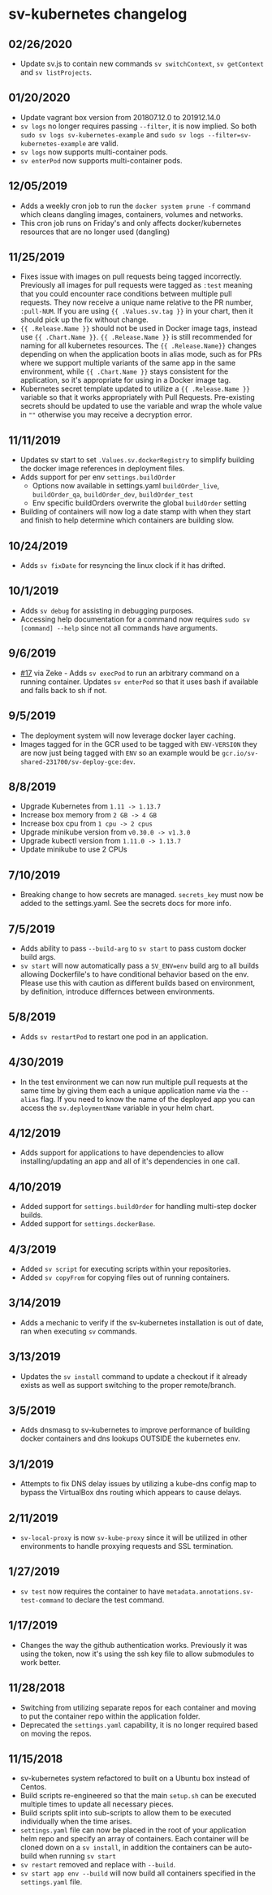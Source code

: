 # sv-kubernetes changelog

## 02/26/2020
* Update sv.js to contain new commands `sv switchContext`, `sv getContext` and `sv listProjects`.

## 01/20/2020
* Update vagrant box version from 201807.12.0 to 201912.14.0
* `sv logs` no longer requires passing `--filter`, it is now implied. So both `sudo sv logs sv-kubernetes-example` and `sudo sv logs --filter=sv-kubernetes-example` are valid.
* `sv logs` now supports multi-container pods.
* `sv enterPod` now supports multi-container pods.

## 12/05/2019
* Adds a weekly cron job to run the `docker system prune -f` command which cleans dangling images, containers, volumes and networks.
* This cron job runs on Friday's and only affects docker/kubernetes resources that are no longer used (dangling)

## 11/25/2019

* Fixes issue with images on pull requests being tagged incorrectly. Previously all images for pull requests were tagged as `:test` meaning that you could encounter race conditions between multiple pull requests. They now receive a unique name relative to the PR number, `:pull-NUM`. If you are using `{{ .Values.sv.tag }}` in your chart, then it should pick up the fix without change.
* `{{ .Release.Name }}` should not be used in Docker image tags, instead use `{{ .Chart.Name }}`. `{{ .Release.Name }}` is still recommended for naming for all kubernetes resources. The `{{ .Release.Name}}` changes depending on when the application boots in alias mode, such as for PRs where we support multiple variants of the same app in the same environment, while `{{ .Chart.Name }}` stays consistent for the application, so it's appropriate for using in a Docker image tag.
* Kubernetes secret template updated to utilize a `{{ .Release.Name }}` variable so that it works appropriately with Pull Requests. Pre-existing secrets should be updated to use the variable and wrap the whole value in `""` otherwise you may receive a decryption error.

## 11/11/2019

* Updates sv start to set `.Values.sv.dockerRegistry` to simplify building the docker image references in deployment files.
* Adds support for per env `settings.buildOrder`
	* Options now available in settings.yaml `buildOrder_live`, `buildOrder_qa`, `buildOrder_dev`, `buildOrder_test`
	* Env specific buildOrders overwrite the global `buildOrder` setting
* Building of containers will now log a date stamp with when they start and finish to help determine which containers are building slow.

## 10/24/2019

* Adds `sv fixDate` for resyncing the linux clock if it has drifted.

## 10/1/2019

* Adds `sv debug` for assisting in debugging purposes.
* Accessing help documentation for a command now requires `sudo sv [command] --help` since not all commands have arguments.

## 9/6/2019

* [#17](https://github.com/simpleviewinc/sv-kubernetes/pull/17) via Zeke - Adds `sv execPod` to run an arbitrary command on a running container. Updates `sv enterPod` so that it uses bash if available and falls back to sh if not.

## 9/5/2019

* The deployment system will now leverage docker layer caching.
* Images tagged for in the GCR used to be tagged with `ENV-VERSION` they are now just being tagged with `ENV` so an example would be `gcr.io/sv-shared-231700/sv-deploy-gce:dev`.

## 8/8/2019

* Upgrade Kubernetes from `1.11 -> 1.13.7`
* Increase box memory from `2 GB -> 4 GB`
* Increase box cpu from `1 cpu -> 2 cpus`
* Upgrade minikube version from `v0.30.0 -> v1.3.0`
* Upgrade kubectl version from `1.11.0 -> 1.13.7`
* Update minikube to use 2 CPUs

## 7/10/2019

* Breaking change to how secrets are managed. `secrets_key` must now be added to the settings.yaml. See the secrets docs for more info.

## 7/5/2019

* Adds ability to pass `--build-arg` to `sv start` to pass custom docker build args.
* `sv start` will now automatically pass a `SV_ENV=env` build arg to all builds allowing Dockerfile's to have conditional behavior based on the env. Please use this with caution as different builds based on environment, by definition, introduce differnces between environments.

## 5/8/2019

* Adds `sv restartPod` to restart one pod in an application.

## 4/30/2019

* In the test environment we can now run multiple pull requests at the same time by giving them each a unique application name via the `--alias` flag. If you need to know the name of the deployed app you can access the `sv.deploymentName` variable in your helm chart.

## 4/12/2019

* Adds support for applications to have dependencies to allow installing/updating an app and all of it's dependencies in one call.

## 4/10/2019

* Added support for `settings.buildOrder` for handling multi-step docker builds.
* Added support for `settings.dockerBase`.

## 4/3/2019

* Added `sv script` for executing scripts within your repositories.
* Added `sv copyFrom` for copying files out of running containers.

## 3/14/2019

* Adds a mechanic to verify if the sv-kubernetes installation is out of date, ran when executing `sv` commands.

## 3/13/2019

* Updates the `sv install` command to update a checkout if it already exists as well as support switching to the proper remote/branch.

## 3/5/2019

* Adds dnsmasq to sv-kubernetes to improve performance of building docker containers and dns lookups OUTSIDE the kubernetes env.

## 3/1/2019

* Attempts to fix DNS delay issues by utilizing a kube-dns config map to bypass the VirtualBox dns routing which appears to cause delays.

## 2/11/2019

* `sv-local-proxy` is now `sv-kube-proxy` since it will be utilized in other environments to handle proxying requests and SSL termination.

## 1/27/2019

* `sv test` now requires the container to have `metadata.annotations.sv-test-command` to declare the test command.

## 1/17/2019

* Changes the way the github authentication works. Previously it was using the token, now it's using the ssh key file to allow submodules to work better.

## 11/28/2018

* Switching from utilizing separate repos for each container and moving to put the container repo within the application folder.
* Deprecated the `settings.yaml` capability, it is no longer required based on moving the repos.

## 11/15/2018

* sv-kubernetes system refactored to built on a Ubuntu box instead of Centos.
* Build scripts re-engineered so that the main `setup.sh` can be executed multiple times to update all necessary pieces.
* Build scripts split into sub-scripts to allow them to be executed individually when the time arises.
* `settings.yaml` file can now be placed in the root of your application helm repo and specify an array of containers. Each container will be cloned down on a `sv install`, in addition the containers can be auto-build when running `sv start`
* `sv restart` removed and replace with `--build`.
* `sv start app env --build` will now build all containers specified in the `settings.yaml` file.